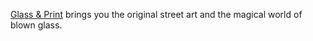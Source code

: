[Glass & Print](http://glass-print.com) brings you the original street art and the magical world of blown glass.
